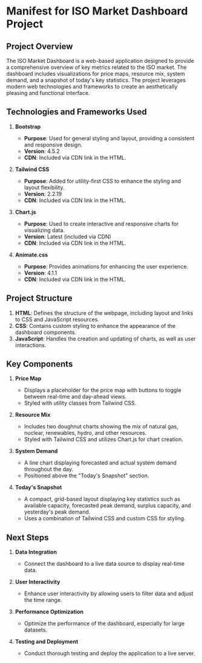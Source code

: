 # Manifest for ISO Market Dashboard Project

## Project Overview
The ISO Market Dashboard is a web-based application designed to provide a comprehensive overview of key metrics related to the ISO market. The dashboard includes visualizations for price maps, resource mix, system demand, and a snapshot of today's key statistics. The project leverages modern web technologies and frameworks to create an aesthetically pleasing and functional interface.

## Technologies and Frameworks Used
1. **Bootstrap**
   - **Purpose**: Used for general styling and layout, providing a consistent and responsive design.
   - **Version**: 4.5.2
   - **CDN**: Included via CDN link in the HTML.

2. **Tailwind CSS**
   - **Purpose**: Added for utility-first CSS to enhance the styling and layout flexibility.
   - **Version**: 2.2.19
   - **CDN**: Included via CDN link in the HTML.

3. **Chart.js**
   - **Purpose**: Used to create interactive and responsive charts for visualizing data.
   - **Version**: Latest (included via CDN)
   - **CDN**: Included via CDN link in the HTML.

4. **Animate.css**
   - **Purpose**: Provides animations for enhancing the user experience.
   - **Version**: 4.1.1
   - **CDN**: Included via CDN link in the HTML.

## Project Structure
1. **HTML**: Defines the structure of the webpage, including layout and links to CSS and JavaScript resources.
2. **CSS**: Contains custom styling to enhance the appearance of the dashboard components.
3. **JavaScript**: Handles the creation and updating of charts, as well as user interactions.

## Key Components
1. **Price Map**
   - Displays a placeholder for the price map with buttons to toggle between real-time and day-ahead views.
   - Styled with utility classes from Tailwind CSS.

2. **Resource Mix**
   - Includes two doughnut charts showing the mix of natural gas, nuclear, renewables, hydro, and other resources.
   - Styled with Tailwind CSS and utilizes Chart.js for chart creation.

3. **System Demand**
   - A line chart displaying forecasted and actual system demand throughout the day.
   - Positioned above the "Today's Snapshot" section.

4. **Today's Snapshot**
   - A compact, grid-based layout displaying key statistics such as available capacity, forecasted peak demand, surplus capacity, and yesterday's peak demand.
   - Uses a combination of Tailwind CSS and custom CSS for styling.

## Next Steps
1. **Data Integration**
   - Connect the dashboard to a live data source to display real-time data.

2. **User Interactivity**
   - Enhance user interactivity by allowing users to filter data and adjust the time range.

3. **Performance Optimization**
   - Optimize the performance of the dashboard, especially for large datasets.

4. **Testing and Deployment**
   - Conduct thorough testing and deploy the application to a live server.

